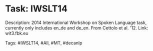 Task: IWSLT14
==============
Description: 2014 International Workshop on Spoken Language task, currently only includes en_de and de_en. From Cettolo et al. '12. Link: wit3.fbk.eu

Tags: #IWSLT14, #All, #MT, #decanlp


